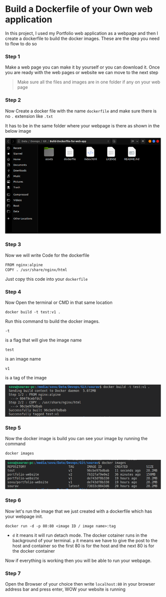 # Build a Dockerfile of your Own web application

In this project, I used my Portfolio web application as a webpage and then I create a dockerfile to build the docker images.
These are the step you need to flow to do so

### Step 1

Make a web page you can make it by yourself or you can download it.
Once you are ready with the web pages or website we can move to the next step

> Make sure all the files and images are in one folder if any on your web page
> 

### Step 2

Now Create a docker file with the name `dockerfile` and make sure there is no `.` extension like `.txt`

It has to be in the same folder where your webpage is there as shown in the below image

![assets/img/dockerfileshow.png](assets/img/dockerfileshow.png)

### Step 3

Now we will write Code for the dockerfile

```
FROM nginx:alpine
COPY . /usr/share/nginx/html

```

Just copy this code into your `dockerfile`

### Step 4

Now Open the terminal or CMD in that same location

```
docker build -t test:v1 .

```

Run this command to build the docker images.

```
-t
```

is a flag that will give the image name

```
test
```

is an image name

```
v1
```

is a tag of the image

![assets/img/build.png](assets/img/build.png)

### Step 5

Now the docker image is build you can see your image by running the command

```
docker images

```

![assets/img/dockerimage.png](assets/img/dockerimage.png)

### Step 6

Now let's run the image that we just created with a dockerfile which has your webpage init.

```
docker run -d -p 80:80 <image ID / image name>:tag

```

- `d` it means it will run detach mode. The docker cotainer runs in the background of your terminal.
`p` it means we have to give the post to the host and container so the first 80 is for the host and the next 80 is for the docker container

Now if everything is working then you will be able to run your webpage.

### Step 7

Open the Browser of your choice then write `localhost:80` in your browser address bar and press enter, WOW your website is running
